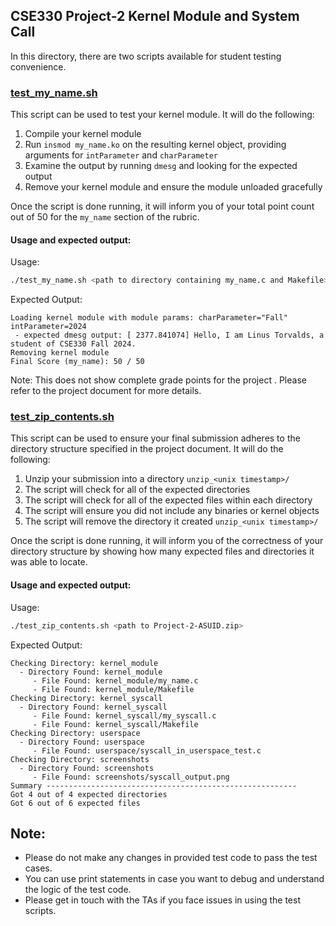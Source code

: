 ## CSE330 Project-2 Kernel Module and System Call

In this directory, there are two scripts available for student testing convenience.

### [test_my_name.sh](https://github.com/CSE330-OS/GTA-CSE330-Fall2024/blob/main/Project2/testing/test_my_name.sh)

This script can be used to test your kernel module. It will do the following:

1. Compile your kernel module
2. Run `insmod my_name.ko` on the resulting kernel object, providing arguments for `intParameter` and `charParameter`
3. Examine the output by running `dmesg` and looking for the expected output
4. Remove your kernel module and ensure the module unloaded gracefully

Once the script is done running, it will inform you of your total point count out of 50 for the `my_name` section of the rubric.

#### Usage and expected output:

Usage:
```bash
./test_my_name.sh <path to directory containing my_name.c and Makefile>
```

Expected Output:
```
Loading kernel module with module params: charParameter="Fall" intParameter=2024
 - expected dmesg output: [ 2377.841074] Hello, I am Linus Torvalds, a student of CSE330 Fall 2024.
Removing kernel module
Final Score (my_name): 50 / 50
```

Note: This does not show complete grade points for the project . Please refer to the project document for more details.


### [test_zip_contents.sh](https://github.com/CSE330-OS/GTA-CSE330-Fall2024/blob/main/Project2/testing/test_zip_contents.sh)

This script can be used to ensure your final submission adheres to the directory structure specified in the project document. It will do the following:

1. Unzip your submission into a directory `unzip_<unix timestamp>/`
2. The script will check for all of the expected directories
3. The script will check for all of the expected files within each directory
4. The script will ensure you did not include any binaries or kernel objects
5. The script will remove the directory it created `unzip_<unix timestamp>/`

Once the script is done running, it will inform you of the correctness of your directory structure by showing how many expected files and directories it was able to locate.

#### Usage and expected output:

Usage:
```bash
./test_zip_contents.sh <path to Project-2-ASUID.zip>
```

Expected Output:
```
Checking Directory: kernel_module
  - Directory Found: kernel_module
     - File Found: kernel_module/my_name.c
     - File Found: kernel_module/Makefile
Checking Directory: kernel_syscall
  - Directory Found: kernel_syscall
     - File Found: kernel_syscall/my_syscall.c
     - File Found: kernel_syscall/Makefile
Checking Directory: userspace
  - Directory Found: userspace
     - File Found: userspace/syscall_in_userspace_test.c
Checking Directory: screenshots
  - Directory Found: screenshots
     - File Found: screenshots/syscall_output.png
Summary --------------------------------------------------------
Got 4 out of 4 expected directories
Got 6 out of 6 expected files
```

## Note: 
- Please do not make any changes in provided test code to pass the test cases.
- You can use print statements in case you want to debug and understand the logic of the test code.
- Please get in touch with the TAs if you face issues in using the test scripts.
